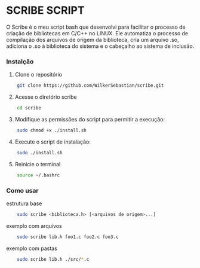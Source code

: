 # SCRIBE SCRIPT

O Scribe é o meu script bash que desenvolvi para facilitar o processo de criação de bibliotecas em C/C++ no LINUX. Ele automatiza o processo de compilação dos arquivos de origem da biblioteca, cria um arquivo .so, adiciona o .so à biblioteca do sistema e o cabeçalho ao sistema de inclusão.

### Instalção

1. Clone o repositório
```bash
    git clone https://github.com/WilkerSebastian/scribe.git
```

2. Acesse o diretório scribe
```bash
    cd scribe
```

3. Modifique as permissões do script para permitir a execução:
```bash
    sudo chmod +x ./install.sh
```

4. Execute o script de instalação:
```bash
    sudo ./install.sh
```

5. Reinicie o terminal
```bash
    source ~/.bashrc
```

### Como usar

estrutura base
```bash
    sudo scribe <biblioteca.h> [<arquivos de origem>...]
```

exemplo com arquivos
```bash
    sudo scribe lib.h foo1.c foo2.c foo3.c
```

exemplo com pastas
```bash
    sudo scribe lib.h ./src/*.c
```
